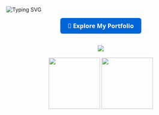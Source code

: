 <!--
**sodaball/sodaball** is a ✨ _special_ ✨ repository because its `README.md` (this file) appears on your GitHub profile.

Here are some ideas to get you started:

- 🔭 I’m currently working on ...
- 🌱 I’m currently learning ...
- 👯 I’m looking to collaborate on ...
- 🤔 I’m looking for help with ...
- 💬 Ask me about ...
- 📫 How to reach me: ...
- 😄 Pronouns: ...
- ⚡ Fun fact: ...
-->

<!-- 空行 -->
<div>&nbsp;</div>

<!-- 循环打字 -->
![Typing SVG](https://readme-typing-svg.demolab.com?font=Fira+Code&pause=1000&width=435&lines=Hi!+I+am+sodaball!&center=true&size=27&color=333&duration=2000)

<!-- github.io主页 -->
<p align="center">
  <a href="https://sodaball.github.io/" style="
    background-color:#0366d6; 
    color:#fff; 
    padding:10px 20px; 
    border-radius:6px; 
    font-weight:bold; 
    text-decoration:none !important;
    font-size:16px;
    font-family: 'Segoe UI', Tahoma, Geneva, Verdana, sans-serif;
    display: inline-block;
  ">
    🚀 Explore My Portfolio
  </a>
</p>



<!-- 空行 -->
<div>&nbsp;</div>

<!-- github奖杯 -->
<div align="center"> <img src="https://github-profile-trophy.vercel.app/?username=sodaball" /> </div>

<!-- 空行 -->
<div>&nbsp;</div>


<!-- github统计 -->
<div align="center">
  <img height="137px" src="https://github-readme-stats.vercel.app/api?username=sodaball&hide_title=true&hide_border=true&show_icons=true&line_height=21&text_color=333&icon_color=333&bg_color=ffffff&theme=graywhite" />
  <img height="137px" src="https://github-readme-stats.vercel.app/api/top-langs/?username=sodaball&hide_title=true&hide_border=true&layout=compact&langs_count=6&text_color=333&icon_color=333&bg_color=ffffff&theme=graywhite" />
</div>




